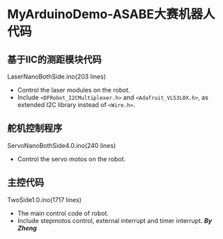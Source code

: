 # MyArduinoDemo-ASABE大赛机器人代码
## 基于IIC的测距模块代码
 LaserNanoBothSide.ino(203 lines)
- Control the laser modules on the robot.
- Include `<DFRobot_I2CMultiplexer.h>` and `<Adafruit_VL53L0X.h>`, as extended I2C library instead of `<Wire.h>`.
## 舵机控制程序
 ServoNanoBothSide4.0.ino(240 lines)
- Control the servo motos on the robot.
## 主控代码
 TwoSide1.0.ino(1717 lines)
- The main control code of robot.
- Include stepmotos control, external interrupt and timer interrupt.
***By  Zheng*** 
